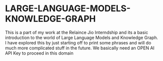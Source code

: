 # LARGE-LANGUAGE-MODELS-KNOWLEDGE-GRAPH
This is a part of my work at the Relaince Jio Interndship and its a basic introduction to the world of Large Language Models and Knowledge Graph. I have explored this by just starting off to print some phrases and will do much more complicated stuff in the future. We basically need an OPEN AI API Key to proceed in this domain
